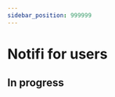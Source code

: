 ```yaml
---
sidebar_position: 999999
---
```


# Notifi for users 

## In progress

<!--

- Notifi Hub
- Connecting your wallet
- Download mobile app
--> 

